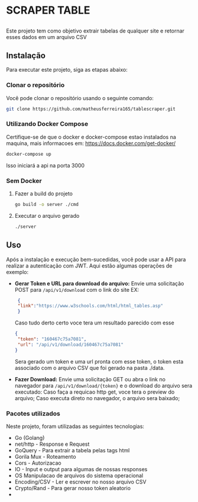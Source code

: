 # SCRAPER TABLE

##
Este projeto tem como objetivo extrair tabelas de qualquer site e retornar esses dados em um arquivo CSV

## Instalação

Para executar este projeto, siga as etapas abaixo:

### Clonar o repositório

Você pode clonar o repositório usando o seguinte comando:

```bash
git clone https://github.com/matheusferreira165/tablescraper.git
```

### Utilizando Docker Compose

Certifique-se de que o docker e docker-compose estao instalados na maquina, mais informacoes em: https://docs.docker.com/get-docker/

```bash
docker-compose up
```
Isso iniciará a api na porta 3000

### Sem Docker

1. Fazer a build do projeto
    ```bash 
    go build -o server ./cmd
    ```
2. Executar o arquivo gerado
   ```bash
   ./server
   ```

## Uso

Após a instalação e execução bem-sucedidas, você pode usar a API para realizar a autenticação com JWT. Aqui estão algumas operações de exemplo:

- **Gerar Token e URL para download do arquivo:** Envie uma solicitação POST para `/api/v1/download` com o link do site EX:
   ```json
    {
	"link":"https://www.w3schools.com/html/html_tables.asp"
    }
   ```
   Caso tudo derto certo voce tera um resultado parecido com esse
   ```json
   {
	"token": "160467c75a7081",
	"url": "/api/v1/download/160467c75a7081"
   }
   ```
   Sera gerado um token e uma url pronta com esse token, o token esta associado com o arquivo CSV que foi gerado na pasta ./data.

- **Fazer Download:** Envie uma solicitação GET ou abra o link no navegador para `/api/v1/download/{token}` e o download do arquivo sera executado:
  Caso faça a requicao http get, voce tera o preview do arquivo;
  Caso executa direto no navegador, o arquivo sera baixado;

### Pacotes utilizados

Neste projeto, foram utilizadas as seguintes tecnologias:

- Go (Golang)
- net/http - Response e Request
- GoQuery - Para extrair a tabela pelas tags html 
- Gorila Mux - Roteamento
- Cors - Autorizacao
- IO - Input e output para algumas de nossas responses
- OS  Manipulacao de arquivos do sistema operacional 
- Encoding/CSV - Ler e escrever no nosso arquivo CSV
- Crypto/Rand - Para gerar nosso token aleatorio
- 